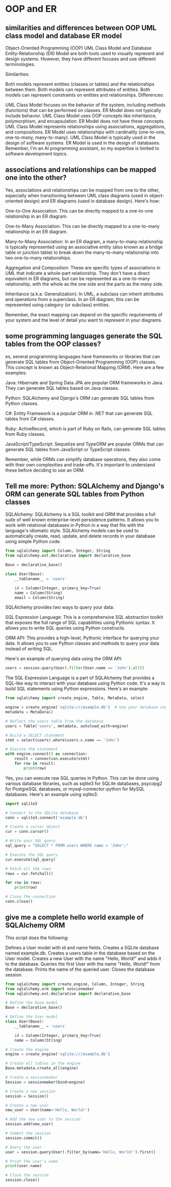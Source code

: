 # OOP and ER

## similarities and differences between OOP UML class model and database ER model

Object-Oriented Programming (OOP) UML Class Model and Database Entity-Relationship (ER) Model are both tools used to visually represent and design systems. However, they have different focuses and use different terminologies.

Similarities:

Both models represent entities (classes or tables) and the relationships between them.
Both models can represent attributes of entities.
Both models can represent constraints on entities and relationships.
Differences:

UML Class Model focuses on the behavior of the system, including methods (functions) that can be performed on classes. ER Model does not typically include behavior.
UML Class Model uses OOP concepts like inheritance, polymorphism, and encapsulation. ER Model does not have these concepts.
UML Class Model represents relationships using associations, aggregations, and compositions. ER Model uses relationships with cardinality (one-to-one, one-to-many, many-to-many).
UML Class Model is typically used in the design of software systems. ER Model is used in the design of databases.
Remember, I'm an AI programming assistant, so my expertise is limited to software development topics.

## associations and relationships can be mapped one into the other?

Yes, associations and relationships can be mapped from one to the other, especially when transitioning between UML class diagrams (used in object-oriented design) and ER diagrams (used in database design). Here's how:

One-to-One Association: This can be directly mapped to a one-to-one relationship in an ER diagram.

One-to-Many Association: This can be directly mapped to a one-to-many relationship in an ER diagram.

Many-to-Many Association: In an ER diagram, a many-to-many relationship is typically represented using an associative entity (also known as a bridge table or junction table) to break down the many-to-many relationship into two one-to-many relationships.

Aggregation and Composition: These are specific types of associations in UML that indicate a whole-part relationship. They don't have a direct equivalent in ER diagrams, but can be represented as a one-to-many relationship, with the whole as the one side and the parts as the many side.

Inheritance (a.k.a. Generalization): In UML, a subclass can inherit attributes and operations from a superclass. In an ER diagram, this can be represented using category (or subclass) entities.

Remember, the exact mapping can depend on the specific requirements of your system and the level of detail you want to represent in your diagrams.

## some programming languages generate the SQL tables from the OOP classes?

es, several programming languages have frameworks or libraries that can generate SQL tables from Object-Oriented Programming (OOP) classes. This concept is known as Object-Relational Mapping (ORM). Here are a few examples:

Java: Hibernate and Spring Data JPA are popular ORM frameworks in Java. They can generate SQL tables based on Java classes.

Python: SQLAlchemy and Django's ORM can generate SQL tables from Python classes.

C#: Entity Framework is a popular ORM in .NET that can generate SQL tables from C# classes.

Ruby: ActiveRecord, which is part of Ruby on Rails, can generate SQL tables from Ruby classes.

JavaScript/TypeScript: Sequelize and TypeORM are popular ORMs that can generate SQL tables from JavaScript or TypeScript classes.

Remember, while ORMs can simplify database operations, they also come with their own complexities and trade-offs. It's important to understand these before deciding to use an ORM.

## Tell me more: Python: SQLAlchemy and Django's ORM can generate SQL tables from Python classes

SQLAlchemy: SQLAlchemy is a SQL toolkit and ORM that provides a full suite of well known enterprise-level persistence patterns. It allows you to work with relational databases in Python in a way that fits with the language's idiomatic style. SQLAlchemy models can be used to automatically create, read, update, and delete records in your database using simple Python code.

```python
from sqlalchemy import Column, Integer, String
from sqlalchemy.ext.declarative import declarative_base

Base = declarative_base()

class User(Base):
    __tablename__ = 'users'

    id = Column(Integer, primary_key=True)
    name = Column(String)
    email = Column(String)
```

SQLAlchemy provides two ways to query your data:

SQL Expression Language: This is a comprehensive SQL abstraction toolkit that exposes the full range of SQL capabilities using Pythonic syntax. It allows you to write SQL queries using Python constructs.

ORM API: This provides a high-level, Pythonic interface for querying your data. It allows you to use Python classes and methods to query your data instead of writing SQL.

Here's an example of querying data using the ORM API:

```python
users = session.query(User).filter(User.name == 'John').all()
```

The SQL Expression Language is a part of SQLAlchemy that provides a SQL-like way to interact with your database using Python code. It's a way to build SQL statements using Python expressions. Here's an example:

```python
from sqlalchemy import create_engine, Table, MetaData, select

engine = create_engine('sqlite:///example.db')  # Use your database connection string
metadata = MetaData()

# Reflect the users table from the database
users = Table('users', metadata, autoload_with=engine)

# Build a SELECT statement
stmt = select(users).where(users.c.name == 'John')

# Execute the statement
with engine.connect() as connection:
    result = connection.execute(stmt)
    for row in result:
        print(row)
```

Yes, you can execute raw SQL queries in Python. This can be done using various database libraries, such as sqlite3 for SQLite databases, psycopg2 for PostgreSQL databases, or mysql-connector-python for MySQL databases. Here's an example using sqlite3:

```python
import sqlite3

# Connect to the SQLite database
conn = sqlite3.connect('example.db')

# Create a cursor object
cur = conn.cursor()

# Write your SQL query
sql_query = "SELECT * FROM users WHERE name = 'John';"

# Execute the SQL query
cur.execute(sql_query)

# Fetch all the rows
rows = cur.fetchall()

for row in rows:
    print(row)

# Close the connection
conn.close()
```

## give me a complete hello world example of SQLAlchemy ORM

This script does the following:

Defines a User model with id and name fields.
Creates a SQLite database named example.db.
Creates a users table in the database based on the User model.
Creates a new User with the name "Hello, World!" and adds it to the database.
Queries the first User with the name "Hello, World!" from the database.
Prints the name of the queried user.
Closes the database session.

```python
from sqlalchemy import create_engine, Column, Integer, String
from sqlalchemy.orm import sessionmaker
from sqlalchemy.ext.declarative import declarative_base

# Define the base model
Base = declarative_base()

# Define the User model
class User(Base):
    __tablename__ = 'users'

    id = Column(Integer, primary_key=True)
    name = Column(String)

# Create the engine
engine = create_engine('sqlite:///example.db')

# Create all tables in the engine
Base.metadata.create_all(engine)

# Create a sessionmaker
Session = sessionmaker(bind=engine)

# Create a new session
session = Session()

# Create a new user
new_user = User(name='Hello, World!')

# Add the new user to the session
session.add(new_user)

# Commit the session
session.commit()

# Query the user
user = session.query(User).filter_by(name='Hello, World!').first()

# Print the user's name
print(user.name)

# Close the session
session.close()
```
